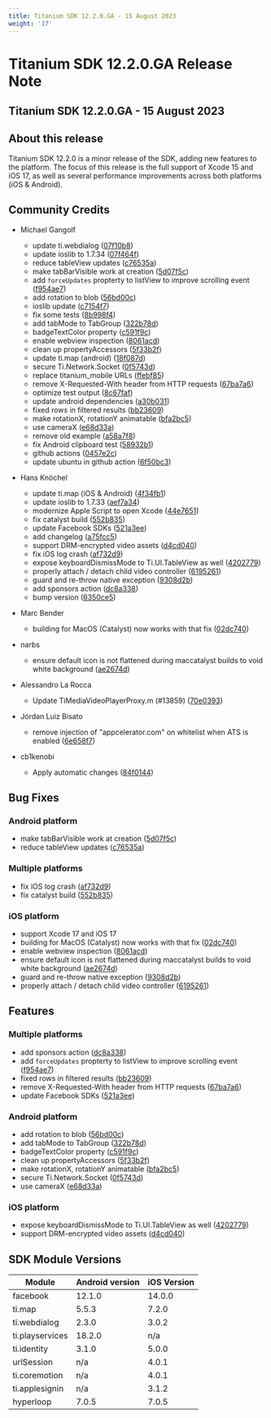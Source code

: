 ```yaml
---
title: Titanium SDK 12.2.0.GA - 15 August 2023
weight: '17'
---
```


# Titanium SDK 12.2.0.GA Release Note

## Titanium SDK 12.2.0.GA - 15 August 2023

## About this release

Titanium SDK 12.2.0 is a minor release of the SDK, adding new features to the platform. The focus of this release is the full support of Xcode 15
and iOS 17, as well as several performance improvements across both platforms (iOS & Android).

## Community Credits

* Michael Gangolf
  * update ti.webdialog ([07f10b8](https://github.com/tidev/titanium_mobile/commit/07f10b8395bd7fded4c17ff8ce82b6868062b181))
  * update ioslib to 1.7.34 ([07f464f](https://github.com/tidev/titanium_mobile/commit/07f464f6c29a9dda00447e632e26cd7f307667cf))
  * reduce tableView updates ([c76535a](https://github.com/tidev/titanium_mobile/commit/c76535a4e7714dd01d7dadfddf7606c1d3a9fac9))
  * make tabBarVisible work at creation ([5d07f5c](https://github.com/tidev/titanium_mobile/commit/5d07f5c430f3f1cc4832a6df4e939270831e781f))
  * add `forceUpdates` propterty to listView to improve scrolling event ([f954ae7](https://github.com/tidev/titanium_mobile/commit/f954ae76fe531ea8dc08ff3865decdb5e5cc7cbb))
  * add rotation to blob ([56bd00c](https://github.com/tidev/titanium_mobile/commit/56bd00c98be372558b27e520ce2c0f86cb030656))
  * ioslib update ([c7154f7](https://github.com/tidev/titanium_mobile/commit/c7154f7c54f878cae335fb4bfb09648c010c57d0))
  * fix some tests ([8b998f4](https://github.com/tidev/titanium_mobile/commit/8b998f4ec8f1e76bb53f970ff4239efcbbabf175))
  * add tabMode to TabGroup ([322b78d](https://github.com/tidev/titanium_mobile/commit/322b78dd01623d957c68455383940134a308efac))
  * badgeTextColor property ([c591f9c](https://github.com/tidev/titanium_mobile/commit/c591f9c26fe8d3c25406ec6767c73ef12804e406))
  * enable webview inspection ([8061acd](https://github.com/tidev/titanium_mobile/commit/8061acdc2a985c43e4396c715eaa061c3f4770bc))
  * clean up propertyAccessors ([5f33b2f](https://github.com/tidev/titanium_mobile/commit/5f33b2f42cc0577b4b587ce701db8f9de981f610))
  * update ti.map (android) ([18f087d](https://github.com/tidev/titanium_mobile/commit/18f087d7df6d5900c0f40679dbd422cb3d371745))
  * secure Ti.Network.Socket ([0f5743d](https://github.com/tidev/titanium_mobile/commit/0f5743d8975c219cfdf0753e23c4e0c4315ac4b4))
  * replace titanium_mobile URLs ([ffebf85](https://github.com/tidev/titanium_mobile/commit/ffebf853b033a1ac5085433a2a85391f240c80cd))
  * remove X-Requested-With header from HTTP requests ([67ba7a6](https://github.com/tidev/titanium_mobile/commit/67ba7a63b9c9c713631d710986f6d93147939fec))
  * optimize test output ([8c67faf](https://github.com/tidev/titanium_mobile/commit/8c67fafb8b2b97524f2c7daef086ba17215ef390))
  * update android dependencies ([a30b031](https://github.com/tidev/titanium_mobile/commit/a30b03121dee67a7ced8e23db7a027a10fa7cf0d))
  * fixed rows in filtered results ([bb23609](https://github.com/tidev/titanium_mobile/commit/bb23609362479ea51deab620e830b6d5c851f52b))
  * make rotationX, rotationY animatable ([bfa2bc5](https://github.com/tidev/titanium_mobile/commit/bfa2bc536c779a3c111d96cc39d42752d40e45fc))
  * use cameraX ([e68d33a](https://github.com/tidev/titanium_mobile/commit/e68d33a86c05ec0dcff173128e2b3b05817fec41))
  * remove old example ([a58a7f8](https://github.com/tidev/titanium_mobile/commit/a58a7f8a31493d929cbb8f0719c6f3009da42c9a))
  * fix Android clipboard test ([58932b1](https://github.com/tidev/titanium_mobile/commit/58932b195fc0751476db0fa1af3bbc9759f734e2))
  * github actions ([0457e2c](https://github.com/tidev/titanium_mobile/commit/0457e2c49f6cb45d19b092c79f381e235f735c45))
  * update ubuntu in github action ([6f50bc3](https://github.com/tidev/titanium_mobile/commit/6f50bc38965cd8d7cf8d57a01e0bbff1d8d933d4))

* Hans Knöchel
  * update ti.map (iOS & Android) ([4f34fb1](https://github.com/tidev/titanium_mobile/commit/4f34fb18276ffbfa8c5be0a9ac188719e5a8d333))
  * update ioslib to 1.7.33 ([aef7a34](https://github.com/tidev/titanium_mobile/commit/aef7a3438e130677ade2f9cd773a99f72815b7d7))
  * modernize Apple Script to open Xcode ([44e7651](https://github.com/tidev/titanium_mobile/commit/44e7651822fa7ab6a6b572f7353a3a8b596861f7))
  * fix catalyst build ([552b835](https://github.com/tidev/titanium_mobile/commit/552b835b7e34fa628d4b43061b98504911cf3004))
  * update Facebook SDKs ([521a3ee](https://github.com/tidev/titanium_mobile/commit/521a3eed1eda85c531ba7869720faecb2d5effd1))
  * add changelog ([a75fcc5](https://github.com/tidev/titanium_mobile/commit/a75fcc5342a85e8fce8b8300a61ef48f1c203595))
  * support DRM-encrypted video assets ([d4cd040](https://github.com/tidev/titanium_mobile/commit/d4cd0402d3c0250aae589f57e62a8249210e63e1))
  * fix iOS log crash ([af732d9](https://github.com/tidev/titanium_mobile/commit/af732d91fb905388152013b0888a3b78a238274f))
  * expose keyboardDismissMode to Ti.UI.TableView as well ([4202779](https://github.com/tidev/titanium_mobile/commit/4202779b6105bd729ef5df9769aa2a0e553d866d))
  * properly attach / detach child video controller ([6195261](https://github.com/tidev/titanium_mobile/commit/619526165caa6efee82e017334c9eaf71538c98b))
  * guard and re-throw native exception ([9308d2b](https://github.com/tidev/titanium_mobile/commit/9308d2b4e3a82c3af53a58b6f477b6fb4537734e))
  * add sponsors action ([dc8a338](https://github.com/tidev/titanium_mobile/commit/dc8a33869c7aa434d91930c5666f4955dbf4647b))
  * bump version ([6350ce5](https://github.com/tidev/titanium_mobile/commit/6350ce5ca1b4dc79af3d40630c05584776a4d53a))

* Marc Bender
  * building for MacOS (Catalyst) now works with that fix ([02dc740](https://github.com/tidev/titanium_mobile/commit/02dc740c360b74b79b51b65322a4cff2e1c306a3))

* narbs
  * ensure default icon is not flattened during maccatalyst builds to void white background ([ae2674d](https://github.com/tidev/titanium_mobile/commit/ae2674dc10c8fd1e88e255594cf9dd54f7e635d9))

* Alessandro La Rocca
  * Update TiMediaVideoPlayerProxy.m (#13859) ([70e0393](https://github.com/tidev/titanium_mobile/commit/70e0393a87357e3b3d7cb53fcf4301cbab55849c))

* Jórdan Luiz Bisato
  * remove injection of "appcelerator.com" on whitelist when ATS is enabled ([6e658f7](https://github.com/tidev/titanium_mobile/commit/6e658f71e73dd9ac34fa0553f8413113b47e0790))

* cb1kenobi
  * Apply automatic changes ([84f0144](https://github.com/tidev/titanium_mobile/commit/84f01440242eb6626cca4ddf452862206368a849))


## Bug Fixes

### Android platform

* make tabBarVisible work at creation ([5d07f5c](https://github.com/tidev/titanium_mobile/commit/5d07f5c430f3f1cc4832a6df4e939270831e781f))
* reduce tableView updates ([c76535a](https://github.com/tidev/titanium_mobile/commit/c76535a4e7714dd01d7dadfddf7606c1d3a9fac9))

### Multiple platforms

* fix iOS log crash ([af732d9](https://github.com/tidev/titanium_mobile/commit/af732d91fb905388152013b0888a3b78a238274f))
* fix catalyst build ([552b835](https://github.com/tidev/titanium_mobile/commit/552b835b7e34fa628d4b43061b98504911cf3004))

### iOS platform

* support Xcode 17 and iOS 17
* building for MacOS (Catalyst) now works with that fix ([02dc740](https://github.com/tidev/titanium_mobile/commit/02dc740c360b74b79b51b65322a4cff2e1c306a3))
* enable webview inspection ([8061acd](https://github.com/tidev/titanium_mobile/commit/8061acdc2a985c43e4396c715eaa061c3f4770bc))
* ensure default icon is not flattened during maccatalyst builds to void white background ([ae2674d](https://github.com/tidev/titanium_mobile/commit/ae2674dc10c8fd1e88e255594cf9dd54f7e635d9))
* guard and re-throw native exception ([9308d2b](https://github.com/tidev/titanium_mobile/commit/9308d2b4e3a82c3af53a58b6f477b6fb4537734e))
* properly attach / detach child video controller ([6195261](https://github.com/tidev/titanium_mobile/commit/619526165caa6efee82e017334c9eaf71538c98b))

## Features

### Multiple platforms

* add sponsors action ([dc8a338](https://github.com/tidev/titanium_mobile/commit/dc8a33869c7aa434d91930c5666f4955dbf4647b))
* add `forceUpdates` propterty to listView to improve scrolling event ([f954ae7](https://github.com/tidev/titanium_mobile/commit/f954ae76fe531ea8dc08ff3865decdb5e5cc7cbb))
* fixed rows in filtered results ([bb23609](https://github.com/tidev/titanium_mobile/commit/bb23609362479ea51deab620e830b6d5c851f52b))
* remove X-Requested-With header from HTTP requests ([67ba7a6](https://github.com/tidev/titanium_mobile/commit/67ba7a63b9c9c713631d710986f6d93147939fec))
* update Facebook SDKs ([521a3ee](https://github.com/tidev/titanium_mobile/commit/521a3eed1eda85c531ba7869720faecb2d5effd1))

### Android platform

* add rotation to blob ([56bd00c](https://github.com/tidev/titanium_mobile/commit/56bd00c98be372558b27e520ce2c0f86cb030656))
* add tabMode to TabGroup ([322b78d](https://github.com/tidev/titanium_mobile/commit/322b78dd01623d957c68455383940134a308efac))
* badgeTextColor property ([c591f9c](https://github.com/tidev/titanium_mobile/commit/c591f9c26fe8d3c25406ec6767c73ef12804e406))
* clean up propertyAccessors ([5f33b2f](https://github.com/tidev/titanium_mobile/commit/5f33b2f42cc0577b4b587ce701db8f9de981f610))
* make rotationX, rotationY animatable ([bfa2bc5](https://github.com/tidev/titanium_mobile/commit/bfa2bc536c779a3c111d96cc39d42752d40e45fc))
* secure Ti.Network.Socket ([0f5743d](https://github.com/tidev/titanium_mobile/commit/0f5743d8975c219cfdf0753e23c4e0c4315ac4b4))
* use cameraX ([e68d33a](https://github.com/tidev/titanium_mobile/commit/e68d33a86c05ec0dcff173128e2b3b05817fec41))

### iOS platform

* expose keyboardDismissMode to Ti.UI.TableView as well ([4202779](https://github.com/tidev/titanium_mobile/commit/4202779b6105bd729ef5df9769aa2a0e553d866d))
* support DRM-encrypted video assets ([d4cd040](https://github.com/tidev/titanium_mobile/commit/d4cd0402d3c0250aae589f57e62a8249210e63e1))

## SDK Module Versions

| Module      | Android version | iOS Version |
| ----------- | --------------- | ----------- |
| facebook | 12.1.0 | 14.0.0 |
| ti.map | 5.5.3 | 7.2.0 |
| ti.webdialog | 2.3.0 | 3.0.2 |
| ti.playservices | 18.2.0 | n/a |
| ti.identity | 3.1.0 | 5.0.0 |
| urlSession | n/a | 4.0.1 |
| ti.coremotion | n/a | 4.0.1 |
| ti.applesignin | n/a | 3.1.2 |
| hyperloop | 7.0.5 | 7.0.5 |
